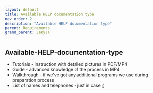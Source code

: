 ```yaml
---
layout: default
title: Available HELP documentation type
nav_order: 2
description: "Available HELP documentation type"
parent: Requirements
grand_parent: Jekyll
---
```


<!-- Example of another paragraph -->
## Available-HELP-documentation-type

* Tutorials - instruction with detailed pictures in PDF/MP4
* Guide - advanced knowledge of the process in MP4
* Walkthrough - if we've got any additional programs we use during preparation process
* List of names and telephones - just in case ;) 